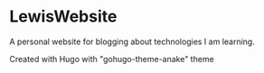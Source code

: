 # LewisWebsite

A personal website for blogging about technologies I am learning.

Created with Hugo with "gohugo-theme-anake" theme 
